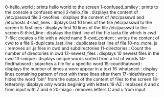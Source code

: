 0-hello_world : prints hello world to the screen
1-confused_smiley : prints to the console a confused emoji
2-hello_file : displays the content of /etc/passwd file
3-twofiles : displays the content of /etc/passwd and /etc/hosts
4-last_lines : diplays last 10 lines of the file /etc/passwd to the screen
5-firstlines : displays first 10 lines of the file /etc/passwd to the screen
6-third_line : displays the third line of the file iacta file which in cwd
7-file: creates a file with a wierd name
8-cwd_content : writes the content of cwd to a file
9-duplicate_last_line : duplicates last line of file
10-no_more_js : removes all .js files in cwd and subdirectories
11-directories : Count the number of directories in cwd
12-newest_files : displays 10 newest files in the cwd
13-unique : displays unique words sorted from a list of words
14-findthatword : searches a file for a specific word
15-countthatword : displays the number of times a word appear in a text
16-whatsnext : display lines containing  pattern of root with three lines after them
17-hidethisword : hides the word "bin" from the output of the content of files to the screen
18-letteronly: displays only words begining with letters
19-AZ : replaces A and c from input with Z and e
20-hiago : removes letters C and c from input
